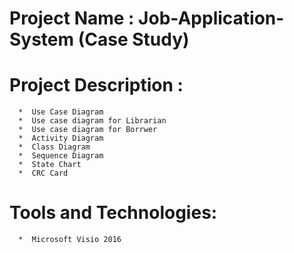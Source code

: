 # Project Name : Job-Application-System (Case Study)
# Project Description :
      *  Use Case Diagram
      *  Use case diagram for Librarian
      *  Use case diagram for Borrwer
      *  Activity Diagram
      *  Class Diagram
      *  Sequence Diagram
      *  State Chart
      *  CRC Card
# Tools and Technologies:
      *  Microsoft Visio 2016
